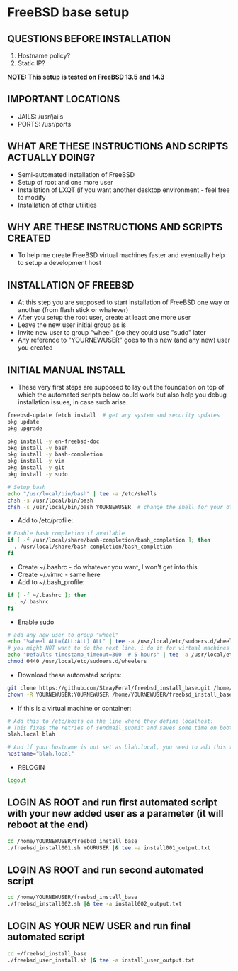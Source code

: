 # FreeBSD base setup
## QUESTIONS BEFORE INSTALLATION
1. Hostname policy?
2. Static IP?

**NOTE: This setup is tested on FreeBSD 13.5 and 14.3**

## IMPORTANT LOCATIONS
* JAILS: /usr/jails
* PORTS: /usr/ports

## WHAT ARE THESE INSTRUCTIONS AND SCRIPTS ACTUALLY DOING?
* Semi-automated installation of FreeBSD
* Setup of root and one more user
* Installation of LXQT (if you want another desktop environment - feel free to modify
* Installation of other utilities

## WHY ARE THESE INSTRUCTIONS AND SCRIPTS CREATED
* To help me create FreeBSD virtual machines faster and eventually help to setup a development host

## INSTALLATION OF FREEBSD
* At this step you are supposed to start installation of FreeBSD one way or another (from flash stick or whatever)
* After you setup the root user, create at least one more user
* Leave the new user initial group as is
* Invite new user to group "wheel" (so they could use "sudo" later
* Any reference to "YOURNEWUSER" goes to this new (and any new) user you created

## INITIAL MANUAL INSTALL
* These very first steps are supposed to lay out the foundation on top of which the automated scripts below could work but also help you debug installation issues, in case such arise.
```bash
freebsd-update fetch install  # get any system and security updates
pkg update
pkg upgrade

pkg install -y en-freebsd-doc
pkg install -y bash
pkg install -y bash-completion
pkg install -y vim
pkg install -y git
pkg install -y sudo

# Setup bash
echo "/usr/local/bin/bash" | tee -a /etc/shells
chsh -s /usr/local/bin/bash
chsh -s /usr/local/bin/bash YOURNEWUSER  # change the shell for your other new user
```
* Add to /etc/profile:
```bash
# Enable bash completion if available
if [ -f /usr/local/share/bash-completion/bash_completion ]; then
  . /usr/local/share/bash-completion/bash_completion
fi
```
* Create ~/.bashrc - do whatever you want, I won't get into this
* Create ~/.vimrc - same here
* Add to ~/.bash_profile:
```bash
if [ -f ~/.bashrc ]; then
  . ~/.bashrc
fi
```
* Enable sudo
```bash
# add any new user to group "wheel"
echo "%wheel ALL=(ALL:ALL) ALL" | tee -a /usr/local/etc/sudoers.d/wheelers
# you might NOT want to do the next line, i do it for virtual machines
echo "Defaults timestamp_timeout=300  # 5 hours" | tee -a /usr/local/etc/sudoers.d/wheelers
chmod 0440 /usr/local/etc/sudoers.d/wheelers
```
* Download these automated scripts:
```bash
git clone https://github.com/StrayFeral/freebsd_install_base.git /home/YOURNEWUSER/freebsd_install_base
chown -R YOURNEWUSER:YOURNEWUSER /home/YOURNEWUSER/freebsd_install_base
```
* If this is a virtual machine or container:
```bash
# Add this to /etc/hosts on the line where they define localhost:
# This fixes the retries of sendmail_submit and saves some time on boot-up
blah.local blah

# And if your hostname is not set as blah.local, you need to add this to /etc/rc.conf:
hostname="blah.local"
```
* RELOGIN
```bash
logout
```

## LOGIN AS ROOT and run first automated script with your new added user as a parameter (it will reboot at the end)
```bash
cd /home/YOURNEWUSER/freebsd_install_base
./freebsd_install001.sh YOURUSER |& tee -a install001_output.txt
```

## LOGIN AS ROOT and run second automated script
```bash
cd /home/YOURNEWUSER/freebsd_install_base
./freebsd_install002.sh |& tee -a install002_output.txt
```

## LOGIN AS YOUR NEW USER and run final automated script
```bash
cd ~/freebsd_install_base
./freebsd_user_install.sh |& tee -a install_user_output.txt
```
